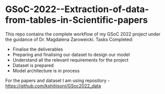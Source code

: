 # GSoC-2022--Extraction-of-data-from-tables-in-Scientific-papers

This repo contains the complete workflow of my GSoC 2022 project under the guidance of Dr. Magdalena Zaroweicki.
Tasks Completed:
- Finalise the deliverables
- Preparing and finalising our dataset to design our model
- Understand all the relevant requirements for the project
- Dataset is prepared
- Model architecture is in process

For the papers and dataset I am using repository - https://github.com/kshitijsoni/GSoc2022_data

